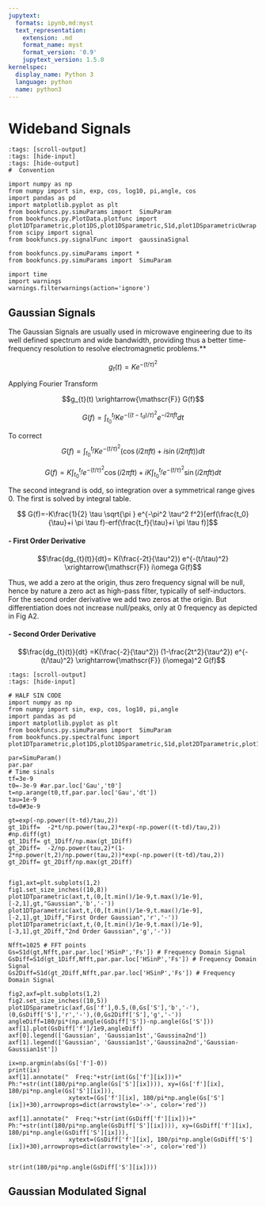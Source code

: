 ```yaml
---
jupytext:
  formats: ipynb,md:myst
  text_representation:
    extension: .md
    format_name: myst
    format_version: '0.9'
    jupytext_version: 1.5.0
kernelspec:
  display_name: Python 3
  language: python
  name: python3
---
```



# Wideband Signals
```{code-cell} ipython3
:tags: [scroll-output]
:tags: [hide-input]
:tags: [hide-output]
#  Convention

import numpy as np
from numpy import sin, exp, cos, log10, pi,angle, cos
import pandas as pd
import matplotlib.pyplot as plt
from bookfuncs.py.simuParams import  SimuParam
from bookfuncs.py.PlotData.plotfunc import plot1DTparametric,plot1DS,plot1DSparametric,S1d,plot1DSparametricUwrap
from scipy import signal
from bookfuncs.py.signalFunc import  gaussinaSignal

from bookfuncs.py.simuParams import *
from bookfuncs.py.simuParams import  SimuParam

import time
import warnings
warnings.filterwarnings(action='ignore')

```
## Gaussian Signals
The Gaussian Signals are usually used in microwave engineering due to its well defined spectrum and wide bandwidth, providing thus a better time-frequency resolution to resolve electromagnetic problems.**

$$g_{t}(t)=K e^{-(t/\tau)^2}$$

Applying Fourier Transform

$$g_{t}(t) \xrightarrow{\mathscr{F}} G(f)$$

$$ G(f)=\int_{t_0}^{t_f} K e^{-((t-t_d)/\tau)^2} e^{-i 2 \pi f t}dt$$

To correct
$$ G(f)=\int_{t_0}^{t_f} K e^{-(t/\tau)^2} (\cos{ (i 2 \pi f t)}+i\sin{ (i2 \pi f t)})dt$$

$$ G(f)=K\int_{t_0}^{t_f}  e^{-(t/\tau)^2} \cos{ (i 2 \pi f t)}+iK\int_{t_0}^{t_f}  e^{-(t/\tau)^2} \sin{ (i2 \pi f t)}dt$$

The second integrand is odd, so integration over a symmetrical range gives 0. The first is solved by integral table.


$$ G(f)=-K\frac{1}{2} \tau \sqrt{\pi } e^{-\pi^2 \tau^2 f^2}[erf(\frac{t_0}{\tau}+i \pi \tau f)-erf(\frac{t_f}{\tau}+i \pi \tau f)]$$


#### - First Order Derivative 
$$\frac{dg_{t}(t)}{dt}= K(\frac{-2t}{\tau^2}) e^{-(t/\tau)^2} \xrightarrow{\mathscr{F}} i\omega G(f)$$

Thus, we add a zero at the origin, thus zero frequency signal will be null, hence by nature a zero act as high-pass filter, typically of self-inductors. For the second order derivative we add two zeros at the origin. But differentiation does not increase null/peaks, only at 0 frequency as depicted in Fig A2.

#### - Second Order Derivative
$$\frac{dg_{t}(t)}{dt} =K(\frac{-2}{\tau^2}) (1-\frac{2t^2}{\tau^2}) e^{-(t/\tau)^2} \xrightarrow{\mathscr{F}} (i\omega)^2 G(f)$$


```{code-cell} ipython3
:tags: [scroll-output]
:tags: [hide-input]

# HALF SIN CODE
import numpy as np
from numpy import sin, exp, cos, log10, pi,angle
import pandas as pd
import matplotlib.pyplot as plt
from bookfuncs.py.simuParams import  SimuParam
from bookfuncs.py.spectralfunc import plot1DTparametric,plot1DS,plot1DSparametric,S1d,plot2DTparametric,plot1DSparametricUwrap

par=SimuParam()
par.par
# Time sinals
tf=3e-9
t0=-3e-9 #ar.par.loc['Gau','t0']
t=np.arange(t0,tf,par.par.loc['Gau','dt'])
tau=1e-9
td=0#3e-9

gt=exp(-np.power((t-td)/tau,2))
gt_1Diff=  -2*t/np.power(tau,2)*exp(-np.power((t-td)/tau,2)) #np.diff(gt) 
gt_1Diff= gt_1Diff/np.max(gt_1Diff) 
gt_2Diff=  -2/np.power(tau,2)*(1-2*np.power(t,2)/np.power(tau,2))*exp(-np.power((t-td)/tau,2))     
gt_2Diff= gt_2Diff/np.max(gt_2Diff)  


fig1,axt=plt.subplots(1,2)
fig1.set_size_inches((10,8))
plot1DTparametric(axt,t,(0,[t.min()/1e-9,t.max()/1e-9],[-2,1],gt,"Gaussian",'b','-'))
plot1DTparametric(axt,t,(0,[t.min()/1e-9,t.max()/1e-9],[-2,1],gt_1Diff,"First Order Gaussian",'r','-'))
plot1DTparametric(axt,t,(0,[t.min()/1e-9,t.max()/1e-9],[-3,1],gt_2Diff,"2nd Order Gaussian",'g','-'))

Nfft=1025 # FFT points
Gs=S1d(gt,Nfft,par.par.loc['HSinP','Fs']) # Frequency Domain Signal
GsDiff=S1d(gt_1Diff,Nfft,par.par.loc['HSinP','Fs']) # Frequency Domain Signal
Gs2Diff=S1d(gt_2Diff,Nfft,par.par.loc['HSinP','Fs']) # Frequency Domain Signal

fig2,axf=plt.subplots(1,2)
fig2.set_size_inches((10,5))
plot1DSparametric(axf,Gs['f'],0.5,(0,Gs['S'],'b','-'),(0,GsDiff['S'],'r','-'),(0,Gs2Diff['S'],'g','-'))
angleDiff=180/pi*(np.angle(GsDiff['S'])-np.angle(Gs['S']))
axf[1].plot(GsDiff['f']/1e9,angleDiff)
axf[0].legend(['Gaussian', 'Gaussian1st','Gaussina2nd'])
axf[1].legend(['Gaussian', 'Gaussian1st','Gaussina2nd','Gaussian-Gaussian1st'])

ix=np.argmin(abs(Gs['f']-0))
print(ix)
axf[1].annotate("  Freq:"+str(int(Gs['f'][ix]))+" Ph:"+str(int(180/pi*np.angle(Gs['S'][ix]))), xy=(Gs['f'][ix], 180/pi*np.angle(Gs['S'][ix])),
                 xytext=(Gs['f'][ix], 180/pi*np.angle(Gs['S'][ix])+30),arrowprops=dict(arrowstyle='->', color='red'))

axf[1].annotate("  Freq:"+str(int(GsDiff['f'][ix]))+" Ph:"+str(int(180/pi*np.angle(GsDiff['S'][ix]))), xy=(GsDiff['f'][ix], 180/pi*np.angle(GsDiff['S'][ix])),
                 xytext=(GsDiff['f'][ix], 180/pi*np.angle(GsDiff['S'][ix])+30),arrowprops=dict(arrowstyle='->', color='red'))


str(int(180/pi*np.angle(GsDiff['S'][ix])))
```
## Gaussian Modulated Signal